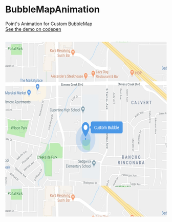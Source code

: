 # BubbleMapAnimation
Point's Animation for Custom BubbleMap
<br>
<a href="https://codepen.io/leonardopro/pen/moLbEQ" target="_blank">See the demo on codepen</a>
<br><br>
<p align="center">
  <img src="./screen_project.png" width="693" height="544" alt="Point's Animation for Custom BubbleMap">
</p>
